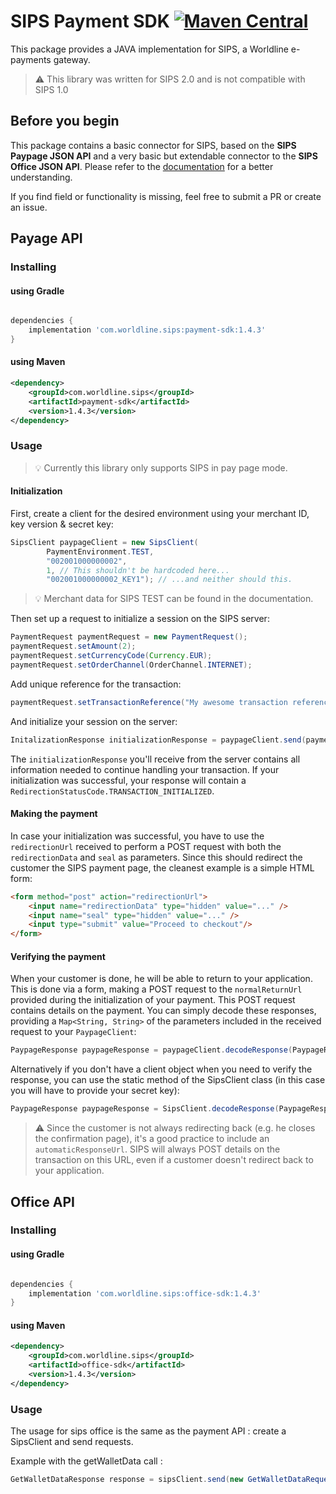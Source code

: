 # SIPS Payment SDK [![Maven Central](https://maven-badges.herokuapp.com/maven-central/com.worldline.sips/payment-sdk/badge.svg)](https://maven-badges.herokuapp.com/maven-central/com.worldline.sips/payment-sdk)
This package provides a JAVA implementation for SIPS, a Worldline e-payments gateway.

> :warning: This library was written for SIPS 2.0 and is not compatible with SIPS 1.0

## Before you begin
This package contains a basic connector for SIPS, based on the **SIPS Paypage JSON API** and a very basic but extendable connector to the **SIPS Office JSON API**.
Please refer to the [documentation](https://documentation.sips.worldline.com) for a better understanding.

If you find field or functionality is missing, feel free to submit a PR or create an issue.  

## Payage API

### Installing

#### using Gradle
```groovy

dependencies {
    implementation 'com.worldline.sips:payment-sdk:1.4.3'
}

```

#### using Maven
```xml
<dependency>
    <groupId>com.worldline.sips</groupId>
    <artifactId>payment-sdk</artifactId>
    <version>1.4.3</version>
</dependency>
```

### Usage
> :bulb: Currently this library only supports SIPS in pay page mode.

#### Initialization
First, create a client for the desired environment using your merchant ID, key version & secret key:
```java
SipsClient paypageClient = new SipsClient(
        PaymentEnvironment.TEST, 
        "002001000000002", 
        1, // This shouldn't be hardcoded here...
        "002001000000002_KEY1"); // ...and neither should this.
```
> :bulb: Merchant data for SIPS TEST can be found in the documentation.

Then set up a request to initialize a session on the SIPS server:

```java
PaymentRequest paymentRequest = new PaymentRequest();
paymentRequest.setAmount(2);
paymentRequest.setCurrencyCode(Currency.EUR);
paymentRequest.setOrderChannel(OrderChannel.INTERNET);
```
Add unique reference for the transaction:

```java
paymentRequest.setTransactionReference("My awesome transaction reference");
```

And initialize your session on the server:
```java
InitalizationResponse initializationResponse = paypageClient.send(paymentRequest);
```

The `initializationResponse` you'll receive from the server contains all information needed to continue 
handling your transaction. If your initialization was successful, your response will contain a 
`RedirectionStatusCode.TRANSACTION_INITIALIZED`.

#### Making the payment
In case your initialization was successful, you have to use the `redirectionUrl` received to perform a POST request
with both the `redirectionData` and `seal` as parameters. Since this should redirect the customer the SIPS 
payment page, the cleanest example is a simple HTML form:

```html
<form method="post" action="redirectionUrl">
    <input name="redirectionData" type="hidden" value="..." />
    <input name="seal" type="hidden" value="..." />
    <input type="submit" value="Proceed to checkout"/>
</form>
```

#### Verifying the payment
When your customer is done, he will be able to return to your application. This is done 
via a form, making a POST request to the `normalReturnUrl` provided during the initialization of your payment.
This POST request contains details on the payment. You can simply decode these responses, providing a `Map<String, String>`
of the parameters included in the received request to your `PaypageClient`:

```java
PaypageResponse paypageResponse = paypageClient.decodeResponse(PaypageResponse.class, mappedRequestParameters);
```

Alternatively if you don't have a client object when you need to verify the response, you can use the static method
of the SipsClient class (in this case you will have to provide your secret key):

```java
PaypageResponse paypageResponse = SipsClient.decodeResponse(PaypageResponse.class, mappedRequestParameters, sipsSecretKey)
```
 
> :warning: Since the customer is not always redirecting back (e.g. he closes the confirmation page), it's
a good practice to include an `automaticResponseUrl`. SIPS will always POST details on the transaction on this URL,
even if a customer doesn't redirect back to your application.

## Office API

### Installing

#### using Gradle
```groovy

dependencies {
    implementation 'com.worldline.sips:office-sdk:1.4.3'
}

```

#### using Maven
```xml
<dependency>
    <groupId>com.worldline.sips</groupId>
    <artifactId>office-sdk</artifactId>
    <version>1.4.3</version>
</dependency>
```
### Usage

The usage for sips office is the same as the payment API : create a SipsClient and send requests.

Example with the getWalletData call :
````java
GetWalletDataResponse response = sipsClient.send(new GetWalletDataRequest(merchantWalletId));
````
